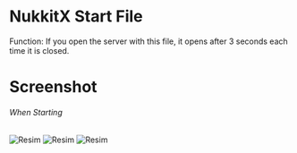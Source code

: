 # NukkitX Start File
Function: If you open the server with this file, it opens after 3 seconds each time it is closed.

# Screenshot
###### When Starting
![Resim](https://i.hizliresim.com/bizcfu2.PNG)
![Resim](https://i.hizliresim.com/smztodx.PNG)
![Resim](https://i.hizliresim.com/n8fnf1x.PNG)

